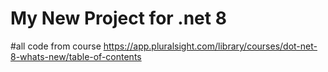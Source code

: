 # My New Project for .net 8
#all code from course https://app.pluralsight.com/library/courses/dot-net-8-whats-new/table-of-contents

